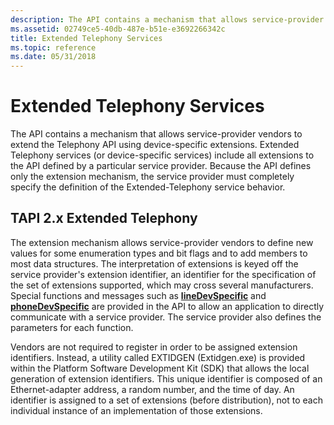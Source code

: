 ```yaml
---
description: The API contains a mechanism that allows service-provider vendors to extend the Telephony API using device-specific extensions.
ms.assetid: 02749ce5-40db-487e-b51e-e3692266342c
title: Extended Telephony Services
ms.topic: reference
ms.date: 05/31/2018
---
```


# Extended Telephony Services

The API contains a mechanism that allows service-provider vendors to extend the Telephony API using device-specific extensions. Extended Telephony services (or device-specific services) include all extensions to the API defined by a particular service provider. Because the API defines only the extension mechanism, the service provider must completely specify the definition of the Extended-Telephony service behavior.

## TAPI 2.x Extended Telephony

The extension mechanism allows service-provider vendors to define new values for some enumeration types and bit flags and to add members to most data structures. The interpretation of extensions is keyed off the service provider's extension identifier, an identifier for the specification of the set of extensions supported, which may cross several manufacturers. Special functions and messages such as [**lineDevSpecific**](/windows/win32/api/tapi/nf-tapi-linedevspecific) and [**phoneDevSpecific**](/windows/win32/api/tapi/nf-tapi-phonedevspecific) are provided in the API to allow an application to directly communicate with a service provider. The service provider also defines the parameters for each function.

Vendors are not required to register in order to be assigned extension identifiers. Instead, a utility called EXTIDGEN (Extidgen.exe) is provided within the Platform Software Development Kit (SDK) that allows the local generation of extension identifiers. This unique identifier is composed of an Ethernet-adapter address, a random number, and the time of day. An identifier is assigned to a set of extensions (before distribution), not to each individual instance of an implementation of those extensions.

 

 
